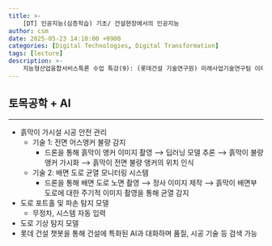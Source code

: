 ```yaml
---
title: >-
    [DT] 인공지능(심층학습) 기초/ 건설현장에서의 인공지능
author: csm
date: 2025-05-23 14:10:00 +0900
categories: [Digital Technologies, Digital Transformation]
tags: [lecture]
description: >-
    지능형산업융합서비스특론 수업 특강(9): (롯데건설 기술연구원) 미래사업기술연구팀 이태희 책임/공학박사
---
```


## 토목공학 + AI
---
- 흙막이 가시설 시공 안전 관리
    - 기술 1: 전면 어스앵커 불량 감지
        - 드론을 통해 흙막이 앵커 이미지 촬영 ⟶ 딥러닝 모델 추론 ⟶ 흙막이 불량 앵커 가시화 ⟶ 흙막이 전면 불량 앵커의 위치 인식
    - 기술 2: 배면 도로 균열 모니터링 시스템
        - 드론을 통해 배면 도로 노면 촬영 ⟶ 정사 이미지 제작 ⟶ 흙막이 배면부 도로에 대한 주기적 이미지 촬영을 통해 균열 감지
- 도로 포트홀 및 파손 탐지 모델
    - 무정차, 시스템 자동 입력
- 도로 기상 탐지 모델
- 롯데 건설 챗봇을 통해 건설에 특화된 AI과 대화하며 품질, 시공 기술 등 검색 가능